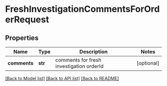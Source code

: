 # FreshInvestigationCommentsForOrderRequest

## Properties
Name | Type | Description | Notes
------------ | ------------- | ------------- | -------------
**comments** | **str** | comments for fresh investigation orderId | [optional] 

[[Back to Model list]](../README.md#documentation-for-models) [[Back to API list]](../README.md#documentation-for-api-endpoints) [[Back to README]](../README.md)

